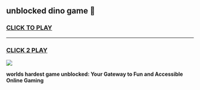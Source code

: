 
## unblocked dino game 👋
<h3>
<a href="https://premium.freeplayer.one?title=unblocked_dino_game&ref=13F">CLICK TO PLAY</a></h3>
<hr>

<h3>
<a href="https://premium.freeplayer.one?title=unblocked_dino_game&ref=13F">CLICK 2 PLAY</a>
  
</h3>

<a href="https://premium.freeplayer.one?title=unblocked_dino_game&ref=12F/"><img src="https://clearcache.store/games.png"></a>


**worlds hardest game unblocked: Your Gateway to Fun and Accessible Online Gaming**
